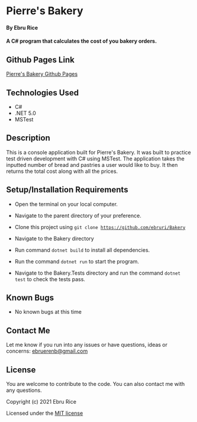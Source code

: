 # Pierre's Bakery

#### By Ebru Rice

#### A C# program that calculates the cost of you bakery orders.

## Github Pages Link

[Pierre's Bakery Github Pages](https://ebruri.github.io/pierres-bakery/)

## Technologies Used

* C#
* .NET 5.0
* MSTest

## Description

This is a console application built for Pierre's Bakery. It was built to practice test driven development with C# using MSTest. The application takes the inputted number of bread and pastries a user would like to buy. It then returns the total cost along with all the prices. 

## Setup/Installation Requirements

* Open the terminal on your local computer.

* Navigate to the parent directory of your preference.

* Clone this project using <code>git clone https://github.com/ebruri/Bakery</code>

* Navigate to the Bakery directory

* Run command <code>dotnet build</code> to install all dependencies.

* Run the command <code>dotnet run</code> to start the program.

* Navigate to the Bakery.Tests directory and run the command <code>dotnet test</code> to check the tests pass.

## Known Bugs

* No known bugs at this time


## Contact Me

Let me know if you run into any issues or have questions, ideas or concerns:
ebruerenb@gmail.com

## License

You are welcome to contribute to the code. You can also contact me with any questions.

Copyright (c) 2021 Ebru Rice

Licensed under the [MIT license]()
